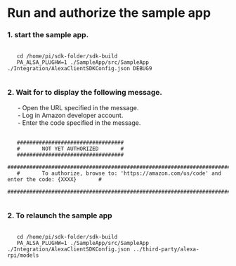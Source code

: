 # Run and authorize the sample app

<H3> 1. start the sample app. </H3>

<PRE>
 <CODE>
   cd /home/pi/sdk-folder/sdk-build
   PA_ALSA_PLUGHW=1 ./SampleApp/src/SampleApp ./Integration/AlexaClientSDKConfig.json DEBUG9
 </CODE>
</PRE>

<H3> 2. Wait for to display the following message. </H3>
<p> &nbsp;&nbsp;&nbsp;&nbsp;&nbsp;&nbsp;- Open the URL specified in the message. <br>
 &nbsp;&nbsp;&nbsp;&nbsp;&nbsp;&nbsp;- Log in Amazon developer account.<br>
&nbsp;&nbsp;&nbsp;&nbsp;&nbsp;&nbsp;- Enter the code specified in the message. </p>

<PRE>
 <CODE>
   ##################################
   #       NOT YET AUTHORIZED       #
   ##################################
   ################################################################################################
   #       To authorize, browse to: 'https://amazon.com/us/code' and enter the code: {XXXX}       #
   ################################################################################################
 </CODE>
</PRE>


<H3> 2. To relaunch the sample app </H3>

<PRE>
 <CODE>
   cd /home/pi/sdk-folder/sdk-build
   PA_ALSA_PLUGHW=1 ./SampleApp/src/SampleApp ./Integration/AlexaClientSDKConfig.json ../third-party/alexa-rpi/models
 </CODE>
</PRE>
